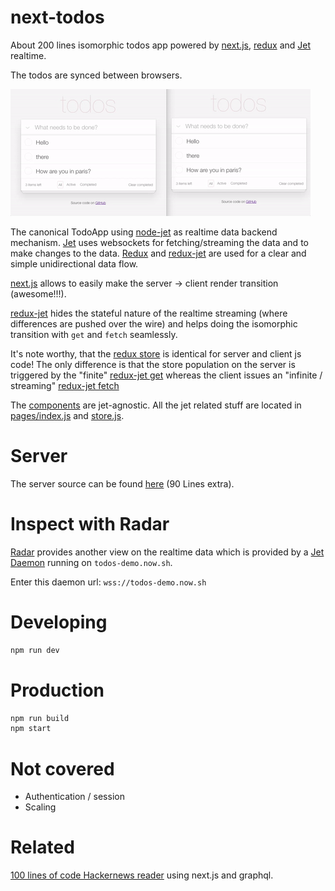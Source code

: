 # next-todos
About 200 lines isomorphic todos app powered by [next.js](https://github.com/zeit/next.js/), [redux](https://github.com/reactjs/redux) and [Jet](http://jetbus.io) realtime. 

The todos are synced between browsers.

[![Live](./todos.gif)](https://todos.now.sh)

The canonical TodoApp using [node-jet](https://github.com/lipp/node-jet) as realtime data backend mechanism. [Jet](https://jetbus.io) uses websockets for fetching/streaming the data and to make changes to the data.
[Redux](https://github.com/reactjs/redux) and [redux-jet](https://github.com/lipp/redux-jet) are used for a clear and simple unidirectional data flow.

[next.js](https://github.com/zeit/next.js/) allows to easily make the server -> client render transition (awesome!!!).

[redux-jet](https://github.com/lipp/redux-jet) hides the stateful nature of the realtime streaming (where differences are pushed over the wire) and helps doing the isomorphic transition with `get` and `fetch` seamlessly.

It's note worthy, that the [redux store](https://github.com/lipp/next-todos/blob/master/store.js#L16) is identical for server and client js code! The only difference is that the store population on the server is triggered by the "finite" [redux-jet get](https://github.com/lipp/next-todos/blob/master/pages/index.js#L49) whereas the client issues an "infinite / streaming" [redux-jet fetch](https://github.com/lipp/next-todos/blob/master/pages/index.js#L56)

The [components](https://github.com/lipp/next-todos/blob/master/components/) are jet-agnostic. All the jet related stuff are located in [pages/index.js](https://github.com/lipp/next-todos/blob/master/pages/index.js) and [store.js](https://github.com/lipp/next-todos/blob/master/store.js).

# Server

The server source can be found [here](https://github.com/lipp/node-jet/blob/master/examples/todo/todo-server.js) (90 Lines extra). 

# Inspect with Radar

[Radar](https://lipp.github.io/radar/#/) provides another view on the realtime data which is provided by a [Jet Daemon](https://github.com/lipp/node-jet/blob/master/examples/todo/todo-server.js) running on `todos-demo.now.sh`.

Enter this daemon url: `wss://todos-demo.now.sh`

# Developing

```bash
npm run dev
```

# Production

```bash
npm run build
npm start
```

# Not covered

- Authentication / session
- Scaling

# Related

[100 lines of code Hackernews reader](https://github.com/lipp/hackernews) using next.js and graphql.
